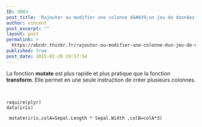 ```yaml
---
ID: 3003
post_title: 'Rajouter ou modifier une colonne d&#039;un jeu de données : mutate'
author: vincent
post_excerpt: ""
layout: post
permalink: >
  https://abcdr.thinkr.fr/rajouter-ou-modifier-une-colonne-dun-jeu-de-donnees-mutate/
published: true
post_date: 2015-02-20 19:57:54
---
```

La fonction <strong>mutate</strong> est plus rapide et plus pratique que la fonction <strong>transform</strong>. Elle permet en une seule instruction de créer plusieurs colonnes.<br /><br /> <pre><code><br />require(plyr)<br />data(iris)<br />  mutate(iris,colA=Sepal.Length * Sepal.Width ,colB=colA*3) <br /> <br /><br /></code></pre>